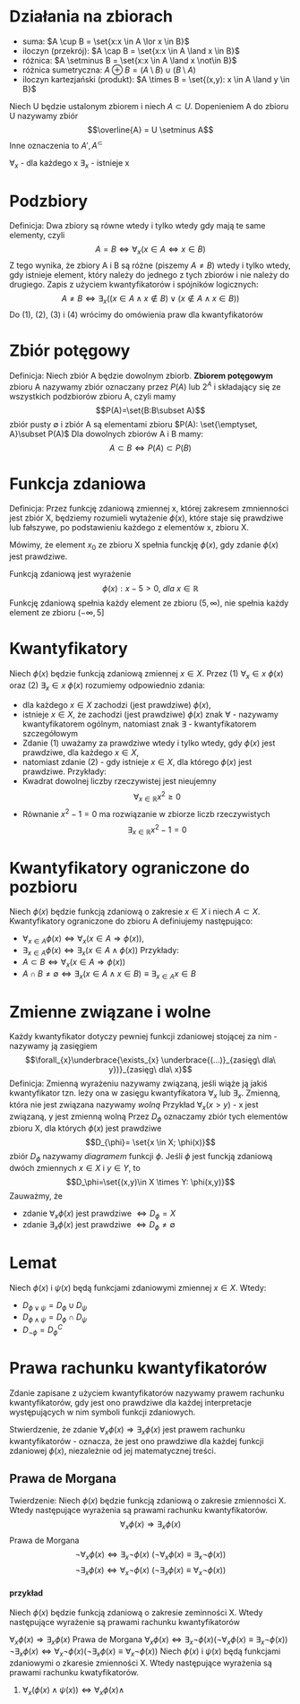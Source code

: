 # Działania na zbiorach
- suma: $A \cup B = \set{x:x \in A \lor x \in B}$
- iloczyn (przekrój): $A \cap B = \set{x:x \in A \land x \in B}$
- różnica: $A \setminus B = \set{x:x \in A \land x \not\in B}$
- różnica sumetryczna: $A \oplus B = (A \setminus B) \cup (B \setminus A)$
- iloczyn kartezjański (produkt): $A \times B = \set{(x,y): x \in A \land y \in B}$

Niech U będzie ustalonym zbiorem i niech $A \subset U$. Dopenieniem A do zbioru U nazywamy zbiór $$\overline{A} = U \setminus A$$
Inne oznaczenia to $A', A^\subset$

$\forall_x$ - dla każdego x
$\exists_x$ - istnieje x
# Podzbiory
Definicja:
Dwa zbiory są równe wtedy i tylko wtedy gdy mają te same elementy, czyli $$A=B\Leftrightarrow\forall_{x}(x\in A \Leftrightarrow x \in B)$$
Z tego wynika, że zbiory A i B są różne (piszemy $A \not = B$) wtedy i tylko wtedy, gdy istnieje element, który należy do jednego z tych zbiorów i nie należy do drugiego.
Zapis z użyciem kwantyfikatorów i spójników logicznych:
$$A \not = B \Leftrightarrow \exists_{x} ((x \in A \land x \not \in B) \lor (x \not \in A \land x \in B))$$
Do (1), (2), (3) i (4) wrócimy do omówienia praw dla kwantyfikatorów
# Zbiór potęgowy
Definicja:
Niech zbiór A będzie dowolnym zbiorb. <b>Zbiorem potęgowym</b> zbioru A nazywamy zbiór oznaczany przez $P(A)$ lub $2^A$ i składający się ze wszystkich podzbiorów zbioru A, czyli mamy $$P(A)=\set{B:B\subset A}$$
zbiór pusty $\emptyset$ i zbiór A są elementami zbioru $P(A): \set{\emptyset, A}\subset P(A)$
Dla dowolnych zbiorów A i B mamy: $$A \subset B \Leftrightarrow P(A) \subset P(B)$$
# Funkcja zdaniowa
Definicja: Przez funkcję zdaniową zmiennej x, której zakresem zmnienności jest zbiór X, będziemy rozumieli wytażenie $\phi(x)$, które staje się prawdziwe lub fałszywe, po podstawieniu każdego z elementów x, zbioru X.

Mówimy, że element $x_0$ ze zbioru X spełnia funckję $\phi(x)$, gdy zdanie $\phi(x)$ jest prawdziwe.

Funkcją zdaniową jest wyrażenie $$\phi(x): x-5>0,\ dla\ x\in \mathbb{R}$$
Funkcję zdaniową spełnia każdy element ze zbioru $(5, \infty)$, nie spełnia każdy element ze zbioru $(-\infty, 5]$
# Kwantyfikatory
Niech $\phi(x)$ będzie funkcją zdaniową zmiennej $x \in X$. Przez
(1) $\forall_{x} \in x\ \phi(x)$ oraz (2) $\exists_{x}\in x\ \phi(x)$
rozumiemy odpowiednio zdania:
- dla każdego $x \in X$ zachodzi (jest prawdziwe) $\phi(x)$,
- istnieje $x \in X$, że zachodzi (jest prawdziwe) $\phi(x)$
znak $\forall$ - nazywamy kwantyfikatorem ogólnym, natomiast znak $\exists$ - kwantyfikatorem szczegółowym
- Zdanie (1) uważamy za prawdziwe wtedy i tylko wtedy, gdy $\phi(x)$ jest prawdziwe, dla każdego $x \in X$,
- natomiast zdanie (2) - gdy istnieje $x \in X$, dla którego $\phi(x)$ jest prawdziwe.
Przykłady:
- Kwadrat dowolnej liczby rzeczywistej jest nieujemny $$\forall_{x\in \mathbb{R}}x^{2}\ge0$$
- Równanie $x^{2}-1=0$ ma rozwiązanie w zbiorze liczb rzeczywistych $$\exists_{x\in\mathbb{R}}x^{2}-1=0$$
# Kwantyfikatory ograniczone do pozbioru
Niech $\phi(x)$ będzie funkcją zdaniową o zakresie $x \in X$ i niech $A \subset X$. Kwantyfikatory ograniczone do zbioru A definiujemy następująco:
- $\forall_{x\in A}\phi(x)\Leftrightarrow\forall_{x}(x \in A \Rightarrow\phi(x))$,
- $\exists_{x\in A}\phi(x)\Leftrightarrow\exists_{x}(x\in A \land\phi(x))$
Przykłady:
- $A \subset B \Leftrightarrow\forall_{x}(x \in A \Rightarrow\phi(x))$
- $A \cap B\not= \emptyset\Leftrightarrow\exists_{x}(x \in A \land x \in B) \equiv\exists_{x\in A}x \in B$
# Zmienne związane i wolne
Każdy kwantyfikator dotyczy pewniej funkcji zdaniowej stojącej za nim - nazywamy ją zasięgiem$$\forall_{x}\underbrace{\exists_{x} \underbrace{(...)}_{zasięg\ dla\ y})}_{zasięg\ dla\ x}$$
Definicja:
Zmienną wyrażeniu nazywamy związaną, jeśli wiąże ją jakiś kwantyfikator tzn. leży ona w zasięgu kwantyfikatora $\forall_x$ lub $\exists_x$. Zmienną, która nie jest związana nazywamy *wolną*
Przykład $\forall_{x}(x>y)$ - x jest związaną, y jest zmienną wolną
Przez $D_{\phi}$ oznaczamy zbiór tych elementów zbioru X, dla których $\phi(x)$ jest prawdziwe $$D_{\phi}= \set{x \in X; \phi(x)}$$
zbiór $D_\phi$ nazywamy *diagramem* funkcji $\phi$. Jeśli $\phi$ jest funckją zdaniową dwóch zmiennych $x \in X$ i $y \in Y$, to $$D_\phi=\set{(x,y)\in X \times Y: \phi(x,y)}$$
Zauważmy, że
- zdanie $\forall_x\phi(x)$ jest prawdziwe $\Leftrightarrow D_{\phi}= X$
- zdanie $\exists_x\phi(x)$ jest prawdziwe $\Leftrightarrow D_{\phi}\not=\emptyset$
# Lemat
Niech $\phi(x)$ i $\psi(x)$ będą funkcjami zdaniowymi zmiennej $x\in X$. Wtedy:
- $D_{\phi\lor\psi}=D_{\phi}\cup D_\psi$
- $D_{\phi\land\psi}=D_{\phi}\cap D_\psi$
- $D_{\neg\phi} = D_{\phi}^C$
# Prawa rachunku kwantyfikatorów
Zdanie zapisane z użyciem kwantyfikatorów nazywamy prawem rachunku kwantyfikatorów, gdy jest ono prawdziwe dla każdej interpretacje występujących w nim symboli funkcji zdaniowych.

Stwierdzenie, że zdanie $\forall_x\phi(x)\Rightarrow\exists_x\phi(x)$ jest prawem rachunku kwantyfikatorów - oznacza, że jest ono prawdziwe dla każdej funkcji zdaniowej $\phi(x)$, niezależnie od jej matematycznej treści.
## Prawa de Morgana
Twierdzenie:
Niech $\phi(x)$ będzie funkcją zdaniową o zakresie zmienności X. Wtedy następujące wyrażenia są prawami rachunku kwantyfikatorów. $$\forall_x\phi(x)\Rightarrow\exists_x\phi(x)$$
Prawa de Morgana
$$\neg\forall_x\phi(x)\Leftrightarrow\exists_x\neg\phi(x)\ (\neg\forall_x\phi(x)\equiv\exists_x\neg\phi(x))$$
$$\neg\exists_x\phi(x)\Leftrightarrow\forall_x\neg\phi(x)\ (\neg\exists_x\phi(x)\equiv\forall_x\neg\phi(x))$$

#### przykład
Niech $\phi(x)$ będzie funkcją zdaniową o zakresie zeminności X. Wtedy następujące wyrażenie są prawami rachunku kwantyfikatorów

$\forall_x\phi(x)\Rightarrow\exists_x\phi(x)$
Prawa de Morgana
$\forall_x\phi(x)\Leftrightarrow\exists_x\neg\phi(x)(\neg\forall_x\phi(x)\equiv\exists_x\neg\phi(x))$
$\neg\exists_x\phi(x)\Leftrightarrow\forall_x\neg\phi(x)(\neg\exists_x\phi(x)\equiv\forall_x\neg\phi(x))$
Niech $\phi(x)$ i $\psi(x)$ będą funkcjami zdaniowymi o zkaresie zmienności X. Wtedy następujące wyrażenia są prawami rachunku kwatyfikatorów.
1. $\forall_x(\phi(x)\land\psi(x))\Leftrightarrow\forall_x\phi(x)\land$